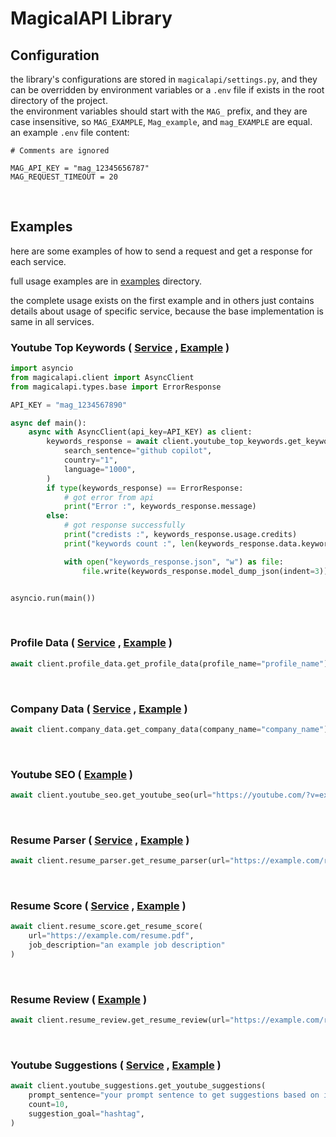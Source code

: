 # MagicalAPI Library

## Configuration
the library's configurations are stored in `magicalapi/settings.py`, and they can be overridden by environment variables or a `.env` file if exists in the root directory of the project.  
the environment variables should start with the `MAG_` prefix, and they are case insensitive, so `MAG_EXAMPLE`, `Mag_example`, and `mag_EXAMPLE` are equal.  
an example `.env` file content:
```env
# Comments are ignored

MAG_API_KEY = "mag_12345656787"
MAG_REQUEST_TIMEOUT = 20
```  

<br>

## Examples

here are some examples of how to send a request and get a response for each service.

full usage examples are in [examples](./examples) directory.

the complete usage exists on the first example and in others just contains  details about usage of specific service, because the base implementation is same in all services.

<!--youtube top keywords-->

<h3

Youtube Top Keywords 
(
<a href='https://magicalapi.com/services/youtube-keywords' target="_blank">Service<a> , 
<a href='./examples/youtube_top_keywords.py' target="_blank">Example<a>
)

</h3>

```python
import asyncio
from magicalapi.client import AsyncClient
from magicalapi.types.base import ErrorResponse

API_KEY = "mag_1234567890"

async def main():
    async with AsyncClient(api_key=API_KEY) as client:
        keywords_response = await client.youtube_top_keywords.get_keywords(
            search_sentence="github copilot",
            country="1",
            language="1000",
        )
        if type(keywords_response) == ErrorResponse:
            # got error from api
            print("Error :", keywords_response.message)
        else:
            # got response successfully
            print("credists :", keywords_response.usage.credits)
            print("keywords count :", len(keywords_response.data.keywords))

            with open("keywords_response.json", "w") as file:
                file.write(keywords_response.model_dump_json(indent=3))


asyncio.run(main())
```

<!--profile data-->
<br>

<h3>

Profile Data 
(
<a href='https://magicalapi.com/services/profile-data' target="_blank">Service<a> , 
<a href='./examples/profile_data.py' target="_blank">Example<a>
)
<a>
</h3>

```python
await client.profile_data.get_profile_data(profile_name="profile_name")
```


<!--company data-->
<br>

<h3>
Company Data 
(
<a href='https://magicalapi.com/services/company-data' target="_blank">Service<a> , 
<a href='./examples/company_data.py' target="_blank">Example<a>
)
<a>
</h3>


```python
await client.company_data.get_company_data(company_name="company_name")
```

<!--youtub seo-->
<br>

<h3>
Youtube SEO 
(
<!--a href='https://magicalapi.com/services/youtube-seo' target="_blank">Service<a> , -->
<a href='./examples/youtube_seo.py' target="_blank">Example<a>
)

<a>
</h3>


```python
await client.youtube_seo.get_youtube_seo(url="https://youtube.com/?v=example")
```

<!--resume parser-->
<br>

<h3>

Resume Parser 
(
<a href='https://magicalapi.com/services/resume-parser' target="_blank">Service<a> , 
<a href='./examples/resume_parser.py' target="_blank">Example<a>
)
<a>
</h3>


```python
await client.resume_parser.get_resume_parser(url="https://example.com/resume.pdf")
```

<!--resume score-->
<br>

<h3>
Resume Score 
(
<a href='https://magicalapi.com/services/resume-score' target="_blank">Service<a> , 
<a href='./examples/resume_score.py' target="_blank">Example<a>
)

<a>
</h3>


```python
await client.resume_score.get_resume_score(
    url="https://example.com/resume.pdf",
    job_description="an example job description"
)
```

<!--resume review-->
<br>

<h3>
Resume Review 
(
<!--a href='https://magicalapi.com/services/resume-review' target="_blank">Service<a> , -->
<a href='./examples/resume_review.py' target="_blank">Example<a>
)
</h3>


```python
await client.resume_review.get_resume_review(url="https://example.com/resume.pdf")
```

<!-- youtube suggestions -->
<br>

<h3>
Youtube Suggestions 
(
<a href='https://magicalapi.com/services/youtube-suggestions' target="_blank">Service<a> , 
<a href='./examples/youtube_suggestions.py' target="_blank">Example<a>
)
</h3>


```python
await client.youtube_suggestions.get_youtube_suggestions(
    prompt_sentence="your prompt sentence to get suggestions based on it",
    count=10,
    suggestion_goal="hashtag",
)
```
